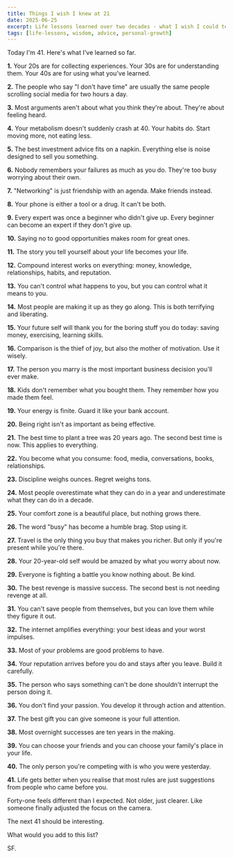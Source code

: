 ```yaml
---
title: Things I wish I knew at 21
date: 2025-06-25
excerpt: Life lessons learned over two decades - what I wish I could tell my younger self.
tags: [life-lessons, wisdom, advice, personal-growth]
---
```


Today I'm 41. Here's what I've learned so far.

**1.** Your 20s are for collecting experiences. Your 30s are for understanding them. Your 40s are for using what you've learned.

**2.** The people who say "I don't have time" are usually the same people scrolling social media for two hours a day.

**3.** Most arguments aren't about what you think they're about. They're about feeling heard.

**4.** Your metabolism doesn't suddenly crash at 40. Your habits do. Start moving more, not eating less.

**5.** The best investment advice fits on a napkin. Everything else is noise designed to sell you something.

**6.** Nobody remembers your failures as much as you do. They're too busy worrying about their own.

**7.** "Networking" is just friendship with an agenda. Make friends instead.

**8.** Your phone is either a tool or a drug. It can't be both.

**9.** Every expert was once a beginner who didn't give up. Every beginner can become an expert if they don't give up.

**10.** Saying no to good opportunities makes room for great ones.

**11.** The story you tell yourself about your life becomes your life.

**12.** Compound interest works on everything: money, knowledge, relationships, habits, and reputation.

**13.** You can't control what happens to you, but you can control what it means to you.

**14.** Most people are making it up as they go along. This is both terrifying and liberating.

**15.** Your future self will thank you for the boring stuff you do today: saving money, exercising, learning skills.

**16.** Comparison is the thief of joy, but also the mother of motivation. Use it wisely.

**17.** The person you marry is the most important business decision you'll ever make.

**18.** Kids don't remember what you bought them. They remember how you made them feel.

**19.** Your energy is finite. Guard it like your bank account.

**20.** Being right isn't as important as being effective.

**21.** The best time to plant a tree was 20 years ago. The second best time is now. This applies to everything.

**22.** You become what you consume: food, media, conversations, books, relationships.

**23.** Discipline weighs ounces. Regret weighs tons.

**24.** Most people overestimate what they can do in a year and underestimate what they can do in a decade.

**25.** Your comfort zone is a beautiful place, but nothing grows there.

**26.** The word "busy" has become a humble brag. Stop using it.

**27.** Travel is the only thing you buy that makes you richer. But only if you're present while you're there.

**28.** Your 20-year-old self would be amazed by what you worry about now.

**29.** Everyone is fighting a battle you know nothing about. Be kind.

**30.** The best revenge is massive success. The second best is not needing revenge at all.

**31.** You can't save people from themselves, but you can love them while they figure it out.

**32.** The internet amplifies everything: your best ideas and your worst impulses.

**33.** Most of your problems are good problems to have.

**34.** Your reputation arrives before you do and stays after you leave. Build it carefully.

**35.** The person who says something can't be done shouldn't interrupt the person doing it.

**36.** You don't find your passion. You develop it through action and attention.

**37.** The best gift you can give someone is your full attention.

**38.** Most overnight successes are ten years in the making.

**39.** You can choose your friends and you can choose your family's place in your life.

**40.** The only person you're competing with is who you were yesterday.

**41.** Life gets better when you realise that most rules are just suggestions from people who came before you.

Forty-one feels different than I expected. Not older, just clearer. Like someone finally adjusted the focus on the camera.

The next 41 should be interesting.

What would you add to this list?

SF.

